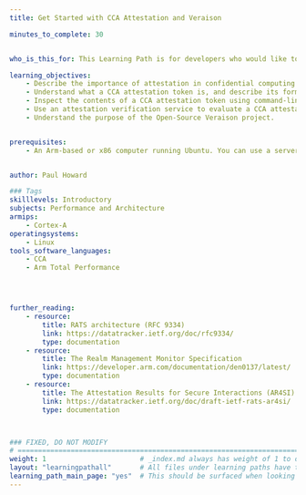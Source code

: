 ```yaml
---
title: Get Started with CCA Attestation and Veraison

minutes_to_complete: 30


who_is_this_for: This Learning Path is for developers who would like to learn about attestation in confidential computing, using Arm’s Confidential Computing Architecture (CCA). 

learning_objectives:
    - Describe the importance of attestation in confidential computing.
    - Understand what a CCA attestation token is, and describe its format.
    - Inspect the contents of a CCA attestation token using command-line tools.
    - Use an attestation verification service to evaluate a CCA attestation token.
    - Understand the purpose of the Open-Source Veraison project.


prerequisites:
    - An Arm-based or x86 computer running Ubuntu. You can use a server instance from a cloud service provider of your choice.


author: Paul Howard

### Tags
skilllevels: Introductory
subjects: Performance and Architecture
armips:
    - Cortex-A
operatingsystems:
    - Linux
tools_software_languages:
    - CCA
    - Arm Total Performance




further_reading:
    - resource:
        title: RATS architecture (RFC 9334) 
        link: https://datatracker.ietf.org/doc/rfc9334/
        type: documentation
    - resource:
        title: The Realm Management Monitor Specification
        link: https://developer.arm.com/documentation/den0137/latest/
        type: documentation
    - resource:
        title: The Attestation Results for Secure Interactions (AR4SI) 
        link: https://datatracker.ietf.org/doc/draft-ietf-rats-ar4si/
        type: documentation



### FIXED, DO NOT MODIFY
# ================================================================================
weight: 1                       # _index.md always has weight of 1 to order correctly
layout: "learningpathall"       # All files under learning paths have this same wrapper
learning_path_main_page: "yes"  # This should be surfaced when looking for related content. Only set for _index.md of learning path content.
---
```

